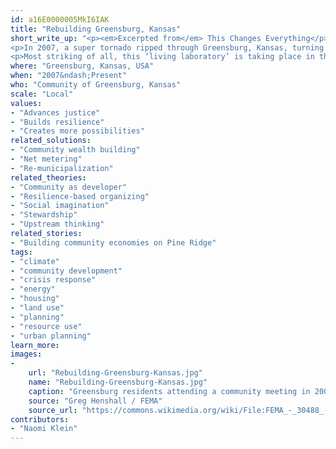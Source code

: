 ```yaml
---
id: a16E0000005MkI6IAK
title: "Rebuilding Greensburg, Kansas"
short_write_up: "<p><em>Excerpted from</em> This Changes Everything</p>
<p>In 2007, a super tornado ripped through Greensburg, Kansas, turning about 95 percent of the town into rubble. As a result of an extraordinary, community-led process that began just days after the disaster, with neighbors holding meetings in tents amid the wreckage of their former lives, Greensburg today stands as a model ‘green town,’ often described as the greenest in America. The hospital, city hall, and school have all been built to the highest certification level issued by Leadership in Energy and Environmental Design (LEED). And the town has become a destination for hundreds of policy makers, anxious to learn more about its low-energy lighting and its cutting-edge green architecture and waste reduction, as well as the wind turbines that earn municipal revenue by producing more power than local residents need.</p>
<p>Most striking of all, this ‘living laboratory’ is taking place in the heart of an overwhelmingly Republican-voting county, where a great many people are entirely unconvinced that climate change is real. But those debates seem to matter little to residents: the shared experience of tremendous loss, as well as the outpouring of generosity that followed the disaster, have, in Greensburg, rekindled the values of land stewardship and intergenerational responsibility that have deep roots in rural life. ‘The number one topic at those tent meetings was talking about who we are — what are our values?’ recalls Greensburg mayor Bob Dixson, a former postmaster who comes from a long line of farmers. He added, ‘Sometimes we agreed to disagree, but we were still civil to each other. And let’s not forget that our ancestors were stewards of the land. My ancestors lived in the original green homes: sod houses &#8230; . We learned that the only true green and sustainable things in life are how we treat each other.’</p>"
where: "Greensburg, Kansas, USA"
when: "2007&ndash;Present"
who: "Community of Greensburg, Kansas"
scale: "Local"
values:
- "Advances justice"
- "Builds resilience"
- "Creates more possibilities"
related_solutions:
- "Community wealth building"
- "Net metering"
- "Re-municipalization"
related_theories:
- "Community as developer"
- "Resilience-based organizing"
- "Social imagination"
- "Stewardship"
- "Upstream thinking"
related_stories:
- "Building community economies on Pine Ridge"
tags:
- "climate"
- "community development"
- "crisis response"
- "energy"
- "housing"
- "land use"
- "planning"
- "resource use"
- "urban planning"
learn_more:
images:
-
    url: "Rebuilding-Greensburg-Kansas.jpg"
    name: "Rebuilding-Greensburg-Kansas.jpg"
    caption: "Greensburg residents attending a community meeting in 2007 to plan the recovery"
    source: "Greg Henshall / FEMA"
    source_url: "https://commons.wikimedia.org/wiki/File:FEMA_-_30488_-_Residents_at_a_recovery_meeting_in_a_tent_in_Kansas.jpg"
contributors:
- "Naomi Klein"
---
```

